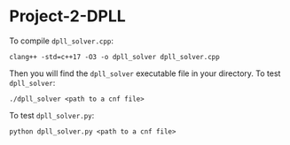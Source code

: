 # Project-2-DPLL

To compile `dpll_solver.cpp`:
```
clang++ -std=c++17 -O3 -o dpll_solver dpll_solver.cpp
```
Then you will find the `dpll_solver` executable file in your directory.
To test `dpll_solver`:
```
./dpll_solver <path to a cnf file>
```

To test `dpll_solver.py`:
```
python dpll_solver.py <path to a cnf file>
```